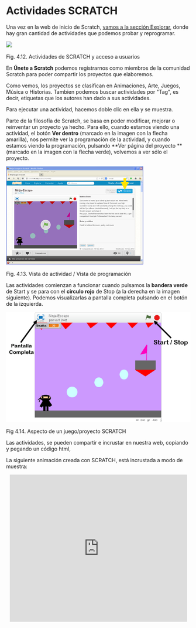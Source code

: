 
# Actividades SCRATCH

Una vez en la web de inicio de Scratch, [vamos a la sección Explorar](http://scratch.mit.edu/explore/?date=this_month), donde hay gran cantidad de actividades que podemos probar y reprogramar.

![](scratch_actividades.jpg)
<td style="text-align: center;">Fig. 4.12. Actividades de SCRATCH y acceso a usuarios</td>

En **Únete a Scratch** podemos registrarnos como miembros de la comunidad Scratch para poder compartir los proyectos que elaboremos.

Como vemos, los proyectos se clasifican en Animaciones, Arte, Juegos, Música o Historias. Tambien podemos buscar actividades por "Tag", es decir, etiquetas que los autores han dado a sus actividades.

Para ejecutar una actividad, hacemos doble clic en ella y se muestra.

Parte de la filosofía de Scratch, se basa en poder modificar, mejorar o reinventar un proyecto ya hecho. Para ello, cuando estamos viendo una actividad, el botón **Ver dentro** (marcado en la imagen con la flecha amarilla), nos permite ver la programación de la actividad, y cuando estamos viendo la programación, pulsando **Ver página del proyecto **(marcado en la imagen con la flecha verde), volvemos a ver sólo el proyecto.

![](img/scratch_act1.jpg)
<td colspan="2" style="text-align: center;">Fig. 4.13. Vista de actividad / Vista de programación</td>

Las actividades comienzan a funcionar cuando pulsamos la **bandera verde** de Start y se para con el **circulo rojo** de Stop (a la derecha en la imagen siguiente). Podemos visualizarlas a pantalla completa pulsando en el botón de la izquierda.

![](img/actividad.jpg)
<td style="text-align: center;">Fig 4.14. Aspecto de un juego/proyecto SCRATCH</td>

Las actividades, se pueden compartir e incrustar en nuestra web, copiando y pegando un código html,

La siguiente animación creada con SCRATCH, está incrustada a modo de muestra:

<iframe frameborder="0" height="402" src="http://scratch.mit.edu/projects/embed/2317992/?autostart=false" style="display: block; margin-left: auto; margin-right: auto;" width="485"></iframe>

